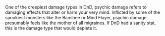 One of the creepiest damage types in DnD, psychic damage refers to damaging effects that alter or harm your very mind. Inflicted by some of the spookiest monsters like the Banshee or Mind Flayer, psychic damage presumably feels like the mother of all migraines. If DnD had a sanity stat, this is the damage type that would deplete it. 